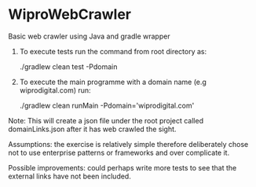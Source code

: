 # WiproWebCrawler
Basic web crawler using Java and gradle wrapper

1) To execute tests run the command from root directory as: 
    
    ./gradlew clean test -Pdomain
    
2) To execute the main programme with a domain name (e.g wiprodigital.com) run:
    
    ./gradlew clean runMain -Pdomain='wiprodigital.com'
    
Note:  This will create a json file under the root project called domainLinks.json after it has web crawled the sight.

Assumptions:  the exercise is relatively simple therefore deliberately chose not to use enterprise patterns or frameworks and over complicate it.

Possible improvements: could perhaps write more tests to see that the external links have not been included.

